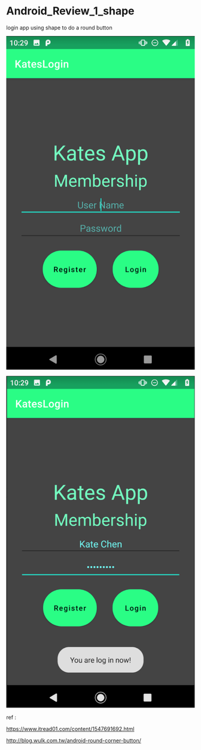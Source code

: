# Android_Review_1_shape
login app using shape to do a round button 


![](https://raw.githubusercontent.com/QueenieCplusplus/Android_Review_1_shape/main/output1.png)

![](https://raw.githubusercontent.com/QueenieCplusplus/Android_Review_1_shape/main/output2.png)

ref : 

https://www.itread01.com/content/1547691692.html

http://blog.wulk.com.tw/android-round-corner-button/
